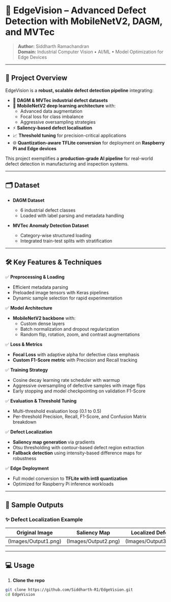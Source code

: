 # 🦾 EdgeVision – Advanced Defect Detection with MobileNetV2, DAGM, and MVTec

> **Author:** Siddharth Ramachandran  
> **Domain:** Industrial Computer Vision • AI/ML • Model Optimization for Edge Devices

---

## 🚀 **Project Overview**

EdgeVision is a **robust, scalable defect detection pipeline** integrating:

- 🔬 **DAGM & MVTec industrial defect datasets**
- 🤖 **MobileNetV2 deep learning architecture** with:
  - Advanced data augmentation
  - Focal loss for class imbalance
  - Aggressive oversampling strategies
- ⚡ **Saliency-based defect localisation**
- 📈 **Threshold tuning** for precision-critical applications
- 🌐 **Quantization-aware TFLite conversion** for deployment on **Raspberry Pi and Edge devices**

This project exemplifies a **production-grade AI pipeline** for real-world defect detection in manufacturing and inspection systems.

---

## 🗂️ **Dataset**

- **DAGM Dataset**  
  - 6 industrial defect classes  
  - Loaded with label parsing and metadata handling

- **MVTec Anomaly Detection Dataset**  
  - Category-wise structured loading  
  - Integrated train-test splits with stratification

---

## 🛠️ **Key Features & Techniques**

✅ **Preprocessing & Loading**
- Efficient metadata parsing  
- Preloaded image tensors with Keras pipelines  
- Dynamic sample selection for rapid experimentation

✅ **Model Architecture**
- **MobileNetV2 backbone** with:
  - Custom dense layers
  - Batch normalization and dropout regularization
  - Random flip, rotation, zoom, and contrast augmentations

✅ **Loss & Metrics**
- **Focal Loss** with adaptive alpha for defective class emphasis  
- **Custom F1-Score metric** with Precision and Recall tracking

✅ **Training Strategy**
- Cosine decay learning rate scheduler with warmup  
- Aggressive oversampling of defective samples with image flips  
- Early stopping and model checkpointing on validation F1-Score

✅ **Evaluation & Threshold Tuning**
- Multi-threshold evaluation loop (0.1 to 0.5)
- Per-threshold Precision, Recall, F1-Score, and Confusion Matrix breakdown

✅ **Defect Localization**
- **Saliency map generation** via gradients
- Otsu thresholding with contour-based defect region extraction
- **Fallback detection** using intensity-based difference maps for robustness

✅ **Edge Deployment**
- Full model conversion to **TFLite with int8 quantization**  
- Optimized for Raspberry Pi inference workloads

---

## 🎯 **Sample Outputs**

### ✨ **Defect Localization Example**

| Original Image | Saliency Map | Localized Defect |
|---|---|---|
| (Images/Output1.png) | (Images/Output2.png) | (Images/Output3.png) |

---

## 💻 **Usage**

1. **Clone the repo**

```bash
git clone https://github.com/Siddharth-R1/EdgeVision.git
cd EdgeVision
